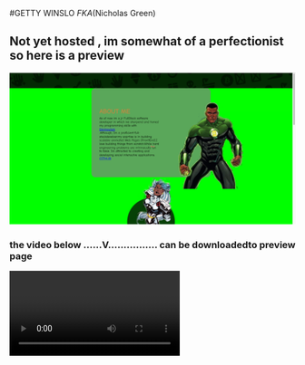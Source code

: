 #GETTY WINSLO *FKA*(Nicholas Green) 
## Not yet hosted , im somewhat of a perfectionist so here is a preview 

![image](./image.png)

### the video below ......V................ can be downloadedto preview page
![just-a-little-peek](./video.mp4)
